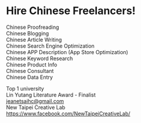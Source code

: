 # Hire Chinese Freelancers!
Chinese Proofreading  
Chinese Blogging  
Chinese Article Writing  
Chinese Search Engine Optimization  
Chinese APP Description (App Store Optimization)  
Chinese Keyword Research  
Chinese Product Info  
Chinese Consultant  
Chinese Data Entry  
  
    
Top 1 university  
Lin Yutang Literature Award - Finalist  
jeanetsaihc@gmail.com  
New Taipei Creative Lab  
https://www.facebook.com/NewTaipeiCreativeLab/  

